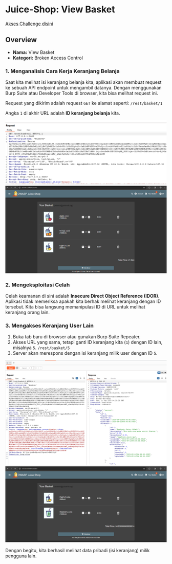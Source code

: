 # Juice-Shop: View Basket

[Akses Challenge disini](https://juice-shop.herokuapp.com/#/score-board?categories=Broken%20Access%20Control&showDisabledChallenges=false)

## Overview
- **Nama:** View Basket
- **Kategori:** Broken Access Control

### 1. Menganalisis Cara Kerja Keranjang Belanja
Saat kita melihat isi keranjang belanja kita, aplikasi akan membuat request ke sebuah API endpoint untuk mengambil datanya. Dengan menggunakan Burp Suite atau Developer Tools di browser, kita bisa melihat request ini.

Request yang dikirim adalah request `GET` ke alamat seperti:
`/rest/basket/1`

Angka `1` di akhir URL adalah **ID keranjang belanja** kita.

![Image 2](https://github.com/bielnzar/Kelas-KWA-2025/blob/main/week3-broken-access-control/kelas/images/view/2.png)
![Image 3](https://github.com/bielnzar/Kelas-KWA-2025/blob/main/week3-broken-access-control/kelas/images/view/3.png)

### 2. Mengeksploitasi Celah
Celah keamanan di sini adalah **Insecure Direct Object Reference (IDOR)**. Aplikasi tidak memeriksa apakah kita berhak melihat keranjang dengan ID tersebut. Kita bisa langsung memanipulasi ID di URL untuk melihat keranjang orang lain.

### 3. Mengakses Keranjang User Lain
1. Buka tab baru di browser atau gunakan Burp Suite Repeater.
2. Akses URL yang sama, tetapi ganti ID keranjang kita (`1`) dengan ID lain, misalnya `5`.
   `/rest/basket/5`
3. Server akan merespons dengan isi keranjang milik user dengan ID `5`.

![Image 1](https://github.com/bielnzar/Kelas-KWA-2025/blob/main/week3-broken-access-control/kelas/images/view/1.png)
![Image 4](https://github.com/bielnzar/Kelas-KWA-2025/blob/main/week3-broken-access-control/kelas/images/view/4.png)

Dengan begitu, kita berhasil melihat data pribadi (isi keranjang) milik pengguna lain.

